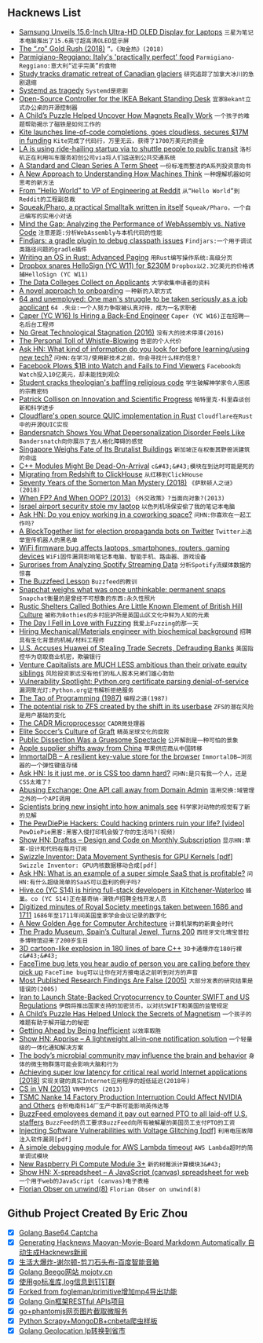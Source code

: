 ## Hacknews List


- [Samsung Unveils 15.6-Inch Ultra-HD OLED Display for Laptops](https://www.anandtech.com/show/13896/samsung-unveils-15-6-inch-ultra-hd-oled-display-for-laptops)  `三星为笔记本电脑推出了15.6英寸超高清OLED显示屏`
- [The “.ro” Gold Rush (2018)](http://viorel.me/2018/the-dot-ro-gold-rush/)  `”。《淘金热》(2018)`
- [Parmigiano-Reggiano: Italy&#39;s &#39;practically perfect&#39; food](http://www.bbc.com/travel/story/20190127-italys-practically-perfect-food)  `Parmigiano-Reggiano:意大利“近乎完美”的食物`
- [Study tracks dramatic retreat of Canadian glaciers](http://www.dailycamera.com/science_environment/ci_32408521/cu-boulder-led-study-tracks-dramatic-retreat-canadian)  `研究追踪了加拿大冰川的急剧退缩`
- [Systemd as tragedy](https://lwn.net/SubscriberLink/777595/a71362cc65b1c271/)  `Systemd是悲剧`
- [Open-Source Controller for the IKEA Bekant Standing Desk](https://blog.tindie.com/2019/01/megadesk-controller-ikea-bekant-standing-desk/)  `宜家Bekant立式办公桌的开源控制器`
- [A Child’s Puzzle Helped Uncover How Magnets Really Work](https://www.wired.com/story/a-childs-puzzle-helped-uncover-how-magnets-really-work/)  `一个孩子的难题帮助揭示了磁铁是如何工作的`
- [Kite launches line-of-code completions, goes cloudless, secures $17M in funding](https://kite.com/blog/launching-line-of-code-completions-going-cloudless-and-17-million-in-funding)  `Kite完成了代码行，万里无云，获得了1700万美元的资金`
- [LA is using ride-hailing startup via to shuttle people to public transit](https://techcrunch.com/2019/01/28/los-angeles-is-using-ride-hailing-startup-via-to-shuttle-people-to-public-transit/)  `洛杉矶正在利用叫车服务初创公司via将人们运送到公共交通系统`
- [A Standard and Clean Series A Term Sheet](https://blog.ycombinator.com/a-standard-and-clean-series-a-term-sheet/)  `一份标准而整洁的A系列投资意向书`
- [A New Approach to Understanding How Machines Think](https://www.quantamagazine.org/been-kim-is-building-a-translator-for-artificial-intelligence-20190110/)  `一种理解机器如何思考的新方法`
- [From “Hello World” to VP of Engineering at Reddit](https://blog.devcolor.org/career-journey-part-1-3bdddf1f87a)  `从“Hello World”到Reddit的工程副总裁`
- [Squeak/Pharo, a practical Smalltalk written in itself](http://ftp.squeak.org/docs/OOPSLA.Squeak.html)  `Squeak/Pharo，一个自己编写的实用小对话`
- [Mind the Gap: Analyzing the Performance of WebAssembly vs. Native Code](https://arxiv.org/abs/1901.09056)  `注意差距:分析WebAssembly与本机代码的性能`
- [Findjars: a gradle plugin to debug classpath issues](https://github.com/criteo/findjars)  `Findjars:一个用于调试类路径问题的gradle插件`
- [Writing an OS in Rust: Advanced Paging](https://os.phil-opp.com/advanced-paging/)  `用Rust编写操作系统:高级分页`
- [Dropbox snares HelloSign (YC W11) for $230M](https://techcrunch.com/2019/01/28/dropbox-snares-hellosign-for-230m-gets-workflow-and-esignature/)  `Dropbox以2.3亿美元的价格诱捕HelloSign (YC W11)`
- [The Data Colleges Collect on Applicants](https://www.wsj.com/articles/the-data-colleges-collect-on-applicants-11548507602)  `大学收集申请者的资料`
- [A novel approach to onboarding](https://blog.hiri.com/a-novel-approach-to-onboarding-4a6c952a3e62)  `一种新的入职方式`
- [64 and unemployed: One man&#39;s struggle to be taken seriously as a job applicant](https://www.cbc.ca/radio/thesundayedition/the-sunday-edition-for-january-27-2019-1.4989313/64-and-unemployed-one-man-s-struggle-to-be-taken-seriously-as-a-job-applicant-1.4991626)  `64 .失业:一个人努力争取被认真对待，成为一名求职者`
- [Caper (YC W16) Is Hiring a Back-End Engineer](https://www.caper.ai/backend-engineer)  `Caper (YC W16)正在招聘一名后台工程师`
- [No Great Technological Stagnation (2016)](https://nintil.com/2016/04/25/no-great-technological-stagnation/)  `没有大的技术停滞(2016)`
- [The Personal Toll of Whistle-Blowing](https://www.newyorker.com/magazine/2019/02/04/the-personal-toll-of-whistle-blowing)  `告密的个人代价`
- [Ask HN: What kind of information do you look for before learning/using new tech?](item?id=19016869)  `问HN:在学习/使用新技术之前，你会寻找什么样的信息?`
- [Facebook Plows $1B into Watch and Fails to Find Viewers](https://www.bloomberg.com/news/articles/2019-01-28/facebook-watch-struggles-to-deliver-hits-or-advertisers)  `Facebook向Watch投入10亿美元，却未能找到观众`
- [Student cracks theologian&#39;s baffling religious code](https://www.bbc.co.uk/news/uk-scotland-edinburgh-east-fife-47028244)  `学生破解神学家令人困惑的宗教密码`
- [Patrick Collison on Innovation and Scientific Progress](http://www.econtalk.org/patrick-collison-on-innovation-and-scientific-progress/)  `帕特里克·科里森谈创新和科学进步`
- [Cloudflare&#39;s open source QUIC implementation in Rust](https://github.com/cloudflare/quiche)  `Cloudflare在Rust中的开源QUIC实现`
- [Bandersnatch Shows You What Depersonalization Disorder Feels Like](https://acoachcalledlife.com/bandersnatch-film-dpdr/)  `Bandersnatch向你展示了去人格化障碍的感觉`
- [Singapore Weighs Fate of Its Brutalist Buildings](https://www.nytimes.com/2019/01/27/world/asia/singapore-brutalist-buildings.html)  `新加坡正在权衡其野兽派建筑的命运`
- [C&#43;&#43; Modules Might Be Dead-On-Arrival](https://vector-of-bool.github.io/2019/01/27/modules-doa.html)  `c&#43;&#43;模块在到达时可能是死的`
- [Migrating from Redshift to ClickHouse](https://www.altinity.com/blog/migrating-from-redshift-to-clickhouse)  `从红移到ClickHouse`
- [Seventy Years of the Somerton Man Mystery (2018)](https://ciphermysteries.com/2018/12/02/seventy-years-of-the-somerton-man-mystery)  `《萨默顿人之谜》(2018)`
- [When FP? And When OOP? (2013)](http://raganwald.com/2013/04/08/functional-vs-OOP.html)  `《外交政策》?当面向对象?(2013)`
- [Israel airport security stole my laptop](https://twitter.com/theAlexLavin/status/1089036484735262720)  `以色列机场保安偷了我的笔记本电脑`
- [Ask HN: Do you enjoy working in a coworking space?](item?id=19016316)  `问HN:你喜欢在一起工作吗?`
- [A BlockTogether list for election propaganda bots on Twitter](https://americapossible.com/2019/01/27/cleanup-twitter-for-the-2020-elections/)  `Twitter上选举宣传机器人的黑名单`
- [WiFi firmware bug affects laptops, smartphones, routers, gaming devices](https://www.zdnet.com/article/wifi-firmware-bug-affects-laptops-smartphones-routers-gaming-devices/)  `WiFi固件漏洞影响笔记本电脑、智能手机、路由器、游戏设备`
- [Surprises from Analyzing Spotify Streaming Data](https://readypipe.com/blog/9-surprises-from-analyzing-spotify-streams-data/)  `分析Spotify流媒体数据的惊喜`
- [The Buzzfeed Lesson](https://stratechery.com/2019/the-buzzfeed-lesson/)  `Buzzfeed的教训`
- [Snapchat weighs what was once unthinkable: permanent snaps](https://www.reuters.com/article/us-snap-messages-exclusive/exclusive-snapchat-weighs-what-was-once-unthinkable-permanent-snaps-idUSKCN1PM2D0)  `Snapchat衡量的是曾经不可想象的东西:永久性照片`
- [Rustic Shelters Called Bothies Are Little Known Element of British Hill Culture](https://www.nytimes.com/2019/01/21/travel/in-search-of-britains-bothies.html)  `被称为Bothies的乡村庇护所是英国山区文化中鲜为人知的元素`
- [The Day I Fell in Love with Fuzzing](https://nullprogram.com/blog/2019/01/25/)  `我爱上Fuzzing的那一天`
- [Hiring Mechanical/Materials engineer with biochemical background](item?id=19022980)  `招聘具有生化背景的机械/材料工程师`
- [U.S. Accuses Huawei of Stealing Trade Secrets, Defrauding Banks](https://www.bloomberg.com/news/articles/2019-01-28/u-s-planning-to-announce-criminal-charges-related-to-huawei-jrgrda0q)  `美国指控华为窃取商业机密，欺骗银行`
- [Venture Capitalists are MUCH LESS ambitious than their private equity siblings](https://summation.net/2019/01/21/venture-capitalists-are-much-less-ambitious-than-their-private-equity-siblings/)  `风险投资家远没有他们的私人股本兄弟们雄心勃勃`
- [Vulnerability Spotlight: Python.org certificate parsing denial-of-service](https://blog.talosintelligence.com/2019/01/vulnerability-spotlight-pythonorg.html)  `漏洞聚光灯:Python.org证书解析拒绝服务`
- [The Tao of Programming (1987)](http://www.textfiles.com/100/taoprogram.pro)  `编程之道(1987)`
- [The potential risk to ZFS created by the shift in its userbase](https://utcc.utoronto.ca/~cks/space/blog/solaris/ZFSUserbaseShiftRisk)  `ZFS的潜在风险是用户基础的变化`
- [The CADR Microprocessor](https://lm-3.github.io/cadr.html)  `CADR微处理器`
- [Elite Soccer’s Culture of Graft](https://newrepublic.com/article/152954/elite-soccers-culture-graft)  `精英足球文化的腐败`
- [Public Dissection Was a Gruesome Spectacle](https://daily.jstor.org/public-dissection-gruesome-spectacle/)  `公开解剖是一种可怕的景象`
- [Apple supplier shifts away from China](https://www.bloombergquint.com/business/hon-hai-expands-operations-in-india-vietnam-amid-trade-tensions#gs.pXdcbNaX)  `苹果供应商从中国转移`
- [ImmortalDB – A resilient key-value store for the browser](https://github.com/gruns/ImmortalDB)  `ImmortalDB—浏览器的一个弹性键值存储`
- [Ask HN: Is it just me, or is CSS too damn hard?](item?id=19021719)  `问HN:是只有我一个人，还是CSS太难了?`
- [Abusing Exchange: One API call away from Domain Admin](https://dirkjanm.io/abusing-exchange-one-api-call-away-from-domain-admin/)  `滥用交换:域管理之外的一个API调用`
- [Scientists bring new insight into how animals see](https://phys.org/news/2019-01-scientists-insight-animals.html)  `科学家对动物的视觉有了新的见解`
- [The PewDiePie Hackers: Could hacking printers ruin your life? [video]](https://www.bbc.com/news/av/technology-47032600/the-pewdiepie-hackers-could-hacking-printers-ruin-your-life)  `PewDiePie黑客:黑客入侵打印机会毁了你的生活吗?(视频)`
- [Show HN: Draftss – Design and Code on Monthly Subscription](http://draftss.com/)  `显示HN:草案-设计和代码在每月订阅`
- [Swizzle Inventor: Data Movement Synthesis for GPU Kernels [pdf]](https://lenary.co.uk/publications/swizzle_inventor.pdf)  `Swizzle Inventor: GPU内核数据移动合成[pdf]`
- [Ask HN: What is an example of a super simple SaaS that is profitable?](item?id=19016569)  `问HN:有什么超级简单的SaaS可以盈利的例子吗?`
- [Hive.co (YC S14) is hiring full-stack developers in Kitchener-Waterloo](https://angel.co/hive/jobs/46091-full-stack-software-developer)  `蜂巢。co (YC S14)正在基奇纳-滑铁卢招聘全栈开发人员`
- [Digitized minutes of Royal Society meetings taken between 1686 and 1711](http://blogs.royalsociety.org/history-of-science/2019/01/15/meeting-sloane/)  `1686年至1711年间英国皇家学会会议记录的数字化`
- [A New Golden Age for Computer Architecture](https://cacm.acm.org/magazines/2019/2/234352-a-new-golden-age-for-computer-architecture/fulltext)  `计算机架构的新黄金时代`
- [The Prado Museum, Spain’s Cultural Jewel, Turns 200](https://www.nytimes.com/2019/01/28/arts/design/prado-museum-madrid-200-anniversary.html)  `西班牙文化瑰宝普拉多博物馆迎来了200岁生日`
- [3D cartoon-like explosion in 180 lines of bare C&#43;&#43;](https://github.com/ssloy/tinykaboom/wiki)  `3D卡通爆炸在180行裸c&#43;&#43;`
- [FaceTime bug lets you hear audio of person you are calling before they pick up](https://9to5mac.com/2019/01/28/facetime-bug-hear-audio/)  `FaceTime bug可以让你在对方接电话之前听到对方的声音`
- [Most Published Research Findings Are False (2005)](https://www.ncbi.nlm.nih.gov/pmc/articles/PMC1182327/)  `大部分发表的研究结果是错误的(2005)`
- [Iran to Launch State-Backed Cryptocurrency to Counter SWIFT and US Regulations](https://www.btcwires.com/c-buzz/iran-to-launch-state-backed-cryptocurrency-to-counter-swift-and-us-regulations/)  `伊朗将推出国家支持的加密货币，以对抗SWIFT和美国的监管规定`
- [A Child’s Puzzle Has Helped Unlock the Secrets of Magnetism](https://www.quantamagazine.org/a-childs-puzzle-has-helped-unlock-the-secrets-of-magnetism-20190124/)  `一个孩子的难题有助于解开磁力的秘密`
- [Getting Ahead by Being Inefficient](https://fs.blog/2019/01/getting-ahead-inefficient/)  `以效率取胜`
- [Show HN: Apprise – A lightweight all-in-one notification solution](https://github.com/caronc/apprise)  `一个轻量级的一体化通知解决方案`
- [The body’s microbial community may influence the brain and behavior](https://www.nytimes.com/2019/01/28/health/microbiome-brain-behavior-dementia.html)  `身体的微生物群落可能会影响大脑和行为`
- [Achieving super low latency for critical real world Internet applications (2018)](https://www.netdevconf.org/0x12/session.html?achieving-super-low-latency-for-critical-real-world-internet-applications)  `实现关键的真实Internet应用程序的超低延迟(2018年)`
- [CS in VN (2013)](https://neil.fraser.name/news/2013/03/16/)  `VN中的CS (2013)`
- [TSMC Nanke 14 Factory Production Interruption Could Affect NVIDIA and Others](https://www.hardocp.com/news/2019/01/28/tsmc_nanke_14_factory_production_interruption_could_affect_nvidia_others)  `台积电南科14厂生产中断可能影响英伟达等`
- [BuzzFeed employees demand it pay out earned PTO to all laid-off U.S. staffers](https://techcrunch.com/2019/01/27/buzzfeed-employees-demand-it-pay-out-earned-pto-to-all-laid-off-u-s-staffers/)  `BuzzFeed的员工要求BuzzFeed向所有被解雇的美国员工支付PTO的工资`
- [Injecting Software Vulnerabilities with Voltage Glitching [pdf]](https://yifan.lu/images/2019/01/Injecting_Software_Vulnerabilities_with_Voltage_Glitching.pdf)  `利用电压故障注入软件漏洞[pdf]`
- [A simple debugging module for AWS Lambda timeout](https://github.com/rpgeeganage/ifto)  `AWS Lambda超时的简单调试模块`
- [New Raspberry Pi Compute Module 3&#43;](https://www.raspberrypi.org/blog/compute-module-3-on-sale-now-from-25/)  `新的树莓派计算模块3&#43;`
- [Show HN: X-spreadsheet – A JavaScript (canvas) spreadsheet for web](https://github.com/myliang/x-spreadsheet)  `一个用于web的JavaScript (canvas)电子表格`
- [Florian Obser on unwind(8)](https://undeadly.org/cgi?action=article;sid=20190128061321)  `Florian Obser on unwind(8)`

## Github Project Created By Eric Zhou

- [x] [Golang Base64 Captcha](https://github.com/mojocn/base64Captcha)
- [x] [Generating Hacknews Maoyan-Movie-Board Markdown Automatically 自动生成Hacknews新闻](https://github.com/dejavuzhou/md-genie)
- [x] [生活大爆炸-谢尔顿-剪刀石头布-百度智能音箱](https://github.com/mojocn/dueros-bang-game)
- [x] [Golang Beego网站 mojotv.cn](https://github.com/mojocn/www.mojotv.cn)
- [x] [使用go标准库,log信息到钉钉群](https://github.com/mojocn/dooger)
- [x] [Forked from fogleman/primitive增加mp4导出功能](https://github.com/mojocn/primitive)
- [x] [Golang Gin框架RESTful APIs项目](https://github.com/JJJJJJJerk/ezier-golang-web-api-framework)
- [x] [go+phantomjs网页图片截取微服务](https://github.com/mojocn/screen_shot)
- [x] [Python Scrapy+MongoDB+cnbeta爬虫样板](https://github.com/mojocn/scrapy_mongodb_boilerplate_cnbeta)
- [x] [Golang Geolocation Ip转换到省市](https://github.com/mojocn/ip2location)